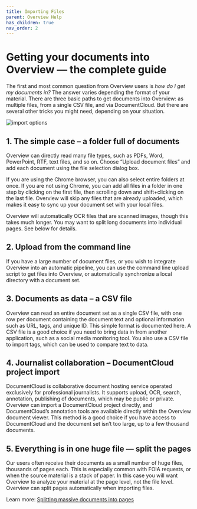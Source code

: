 ```yaml
---
title: Importing Files
parent: Overview Help
has_children: true
nav_order: 2
---
```


# Getting your documents into Overview — the complete guide

The first and most common question from Overview users is _how do I get my documents in?_ The answer varies depending the format of your material. There are three basic paths to get documents into Overview: as multiple files, from a single CSV file, and via DocumentCloud. But there are several other tricks you might need, depending on your situation.

![import options](https://blog.overviewdocs.com/wp-content/uploads/2013/12/Create-a-document-set.png)

## 1. The simple case – a folder full of documents

Overview can directly read many file types, such as PDFs, Word, PowerPoint, RTF, text files, and so on. Choose “Upload document files” and add each document using the file selection dialog box.

If you are using the Chrome browser, you can also select entire folders at once. If you are not using Chrome, you can add all files in a folder in one step by clicking on the first file, then scrolling down and shift+clicking on the last file. Overview will  skip any files that are already uploaded, which makes it easy to sync up your document set with your local files.

Overview will automatically OCR files that are scanned images, though this takes much longer. You may want to split long documents into individual pages. See below for details.

## 2. Upload from the command line

If you have a large number of document files, or you wish to integrate Overview into an automatic pipeline, you can use the command line upload script to get files into Overview, or automatically synchronize a local directory with a document set.

## 3. Documents as data – a CSV file

Overview can read an entire document set as a single CSV file, with one row per document containing the document text and optional information such as URL, tags, and unique ID.  This simple format is documented here. A CSV file is a good choice if you need to bring data in from another application, such as a social media monitoring tool. You also use a CSV file to import tags, which can be used to compare text to data.

## 4. Journalist collaboration – DocumentCloud project import

DocumentCloud is collaborative document hosting service operated exclusively for professional journalists. It supports upload, OCR, search, annotation, publishing of documents, which may be public or private. Overview can import a DocumentCloud project directly, and DocumentCloud’s annotation tools are available directly within the Overview document viewer. This method is a good choice if you have access to DocumentCloud and the document set isn’t too large, up to a few thousand documents.

## 5. Everything is in one huge file — split the pages

Our users often receive their documents as a small number of huge files, thousands of pages each. This is especially common with FOIA requests, or when the source material is a stack of paper. In this case you will want Overview to analyze your material at the page level, not the file level. Overview can split pages automatically when importing files.

Learn more: [Splitting massive documents into pages](/docs/ingest/split-by-page)
